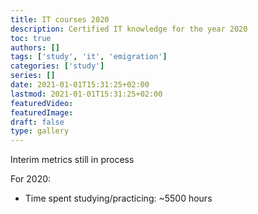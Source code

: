 ```yaml
---
title: IT courses 2020
description: Certified IT knowledge for the year 2020
toc: true
authors: []
tags: ['study', 'it', 'emigration']
categories: ['study']
series: []
date: 2021-01-01T15:31:25+02:00
lastmod: 2021-01-01T15:31:25+02:00
featuredVideo:
featuredImage:
draft: false
type: gallery
---
```


Interim metrics still in process

For 2020:

- Time spent studying/practicing: ~5500 hours

<!--more-->
<!-- 
![](05.jpg)
![](13.jpg)
![](14.jpg)
![](06.jpg)
![](02.jpg)
![](03.jpg)
![](04.jpg)
![](07.jpg)
![](08.jpg)
![](09.jpg)
![](10.jpg)
![](23.jpg)
![](11.jpg)
![](12.jpg)
![](17.jpg)
![](18.jpg)
![](19.jpg)
![](20.jpg)
![](21.jpg)
![](22.jpg)
![](24.jpg)
![](25.jpg)
![](15.jpg)
![](16.jpg)
![](01.jpg) -->
